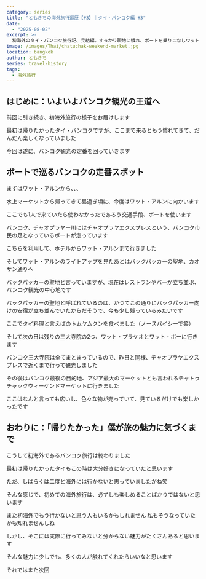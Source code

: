 ```yaml
---
category: series
title: "ともきちの海外旅行遍歴【#3】｜タイ・バンコク編 #3"
date:
  - "2025-08-02"
excerpt: >-
  初海外のタイ・バンコク旅行記、完結編。すっかり現地に慣れ、ボートを乗りこなしワット・アルンやワット・ポーなどの三大寺院、カオサン通り、巨大なチャトゥチャック市場など王道観光を満喫！「もう海外はいいかな」と一度は思った私が、旅の魅力に気づくまでを綴ります。初海外の葛藤と楽しさが詰まった最終回です。
image: /images/Thai/chatuchak-weekend-market.jpg
location: bangkok
author: ともきち
series: travel-history
tags:
  - 海外旅行
---
```


## はじめに：いよいよバンコク観光の王道へ

前回に引き続き、初海外旅行の様子をお届けします

最初は帰りたかったタイ・バンコクですが、ここまで来るともう慣れてきて、だんだん楽しくなっていました

今回は遂に、バンコク観光の定番を回っていきます

## ボートで巡るバンコクの定番スポット

まずはワット・アルンから、、、

水上マーケットから帰ってきて昼過ぎ頃に、今度はワット・アルンに向かいます

ここでも1人で来ていたら使わなかったであろう交通手段、ボートを使います

バンコク、チャオプラヤー川にはチャオプラヤエクスプレスという、バンコク市民の足となっているボートが走っています

こちらを利用して、ホテルからワット・アルンまで行きました

そしてワット・アルンのライトアップを見たあとはバックパッカーの聖地、カオサン通りへ

バックパッカーの聖地と言っていますが、現在はレストランやバーが立ち並ぶ、バンコク観光の中心地です

バックパッカーの聖地と呼ばれているのは、かつてこの通りにバックパッカー向けの安宿が立ち並んでいたからだそうで、今も少し残っているみたいです

ここでタイ料理と言えばのトムヤムクンを食べました（ノースパイシーで笑）

そして次の日は残りの三大寺院の2つ、ワット・プラケオとワット・ポーに行きます

バンコク三大寺院は全てまとまっているので、昨日と同様、チャオプラヤエクスプレスで近くまで行って観光しました

その後はバンコク最後の目的地、アジア最大のマーケットとも言われるチャトゥチャックウィーケンドマーケットに行きました

ここはなんと言っても広いし、色々な物が売っていて、見ているだけでも楽しかったです

## おわりに：「帰りたかった」僕が旅の魅力に気づくまで

こうして初海外であるバンコク旅行は終わりました

最初は帰りたかったタイもこの時は大分好きになっていたと思います

ただ、しばらくは二度と海外には行かないと思っていましたがね笑

そんな感じで、初めての海外旅行は、必ずしも楽しめることばかりではないと思います

また初海外でもう行かないと思う人もいるかもしれません
私もそうなっていたかも知れませんしね

しかし、そこには実際に行ってみないと分からない魅力がたくさんあると思います

そんな魅力に少しでも、多くの人が触れてくれたらいいなと思います

それではまた次回

